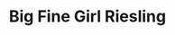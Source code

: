 ---
title: "Big Fine Girl Riesling"
video: ""
type: "Riesling"
vintage: "2019"
grape: "Mataro and Grenache"
abv: "13% Alchohol"
region: "Australia"
rating: ""
pairings: []
tags: []
---